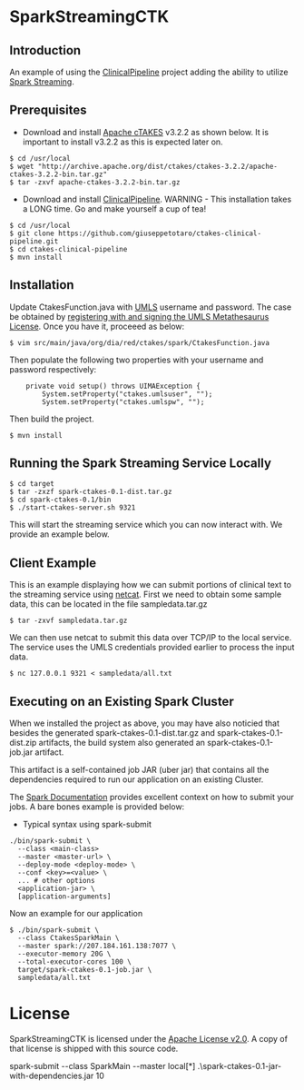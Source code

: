 # SparkStreamingCTK

## Introduction
An example of using the
[ClinicalPipeline](https://github.com/giuseppetotaro/ctakes-clinical-pipeline) project
adding the ability to utilize [Spark Streaming](http://spark.apache.org/streaming/).

## Prerequisites
 * Download and install [Apache cTAKES](http://ctakes.apache.org) v3.2.2 as shown below. It is important to install v3.2.2 as this is expected later on.
```
$ cd /usr/local
$ wget "http://archive.apache.org/dist/ctakes/ctakes-3.2.2/apache-ctakes-3.2.2-bin.tar.gz"
$ tar -zxvf apache-ctakes-3.2.2-bin.tar.gz
```
 * Download and install [ClinicalPipeline](https://github.com/giuseppetotaro/ctakes-clinical-pipeline). WARNING - This installation takes a LONG time. Go and make yourself a cup of tea!

```
$ cd /usr/local
$ git clone https://github.com/giuseppetotaro/ctakes-clinical-pipeline.git
$ cd ctakes-clinical-pipeline
$ mvn install 
 ```

## Installation
Update CtakesFunction.java with [UMLS](http://www.nlm.nih.gov/research/umls/) username and password.
The case be obtained by [registering with and signing the UMLS Metathesaurus License](https://uts.nlm.nih.gov//license.html). Once you have it, proceeed as below:
```
$ vim src/main/java/org/dia/red/ctakes/spark/CtakesFunction.java
```
Then populate the following two properties with your username and password respectively:
```
	private void setup() throws UIMAException {
		System.setProperty("ctakes.umlsuser", "");
		System.setProperty("ctakes.umlspw", "");
```
Then build the project.
```
$ mvn install
```

## Running the Spark Streaming Service Locally
```
$ cd target
$ tar -zxzf spark-ctakes-0.1-dist.tar.gz
$ cd spark-ctakes-0.1/bin
$ ./start-ctakes-server.sh 9321
```
This will start the streaming service which you can now interact with. We provide an example below.

## Client Example

This is an example displaying how we can submit portions of clinical text to the streaming service using [netcat](http://netcat.sourceforge.net/). 
First we need to obtain some sample data, this can be located in the file sampledata.tar.gz
```
$ tar -zxvf sampledata.tar.gz
```
We can then use netcat to submit this data over TCP/IP to the local service. The service uses the UMLS credentials provided earlier to process the input data.
```
$ nc 127.0.0.1 9321 < sampledata/all.txt
```

## Executing on an Existing Spark Cluster
When we installed the project as above, you may have also noticied that besides the generated spark-ctakes-0.1-dist.tar.gz and spark-ctakes-0.1-dist.zip artifacts, the build system also generated an spark-ctakes-0.1-job.jar artifact.

This artifact is a self-contained job JAR (uber jar) that contains all the dependencies required to run our application on an existing Cluster.

The [Spark Documentation](https://spark.apache.org/docs/1.1.0/submitting-applications.html) provides excellent context on how to submit your jobs. A bare bones example is provided below:
 * Typical syntax using spark-submit
```
./bin/spark-submit \
  --class <main-class>
  --master <master-url> \
  --deploy-mode <deploy-mode> \
  --conf <key>=<value> \
  ... # other options
  <application-jar> \
  [application-arguments]
```
Now an example for our application
```
$ ./bin/spark-submit \
  --class CtakesSparkMain \
  --master spark://207.184.161.138:7077 \
  --executor-memory 20G \
  --total-executor-cores 100 \
  target/spark-ctakes-0.1-job.jar \
  sampledata/all.txt
```

# License
SparkStreamingCTK is licensed under the [Apache License v2.0](http://www.apache.org/licenses/LICENSE-2.0).
A copy of that license is shipped with this source code.

spark-submit --class SparkMain --master local[*] .\spark-ctakes-0.1-jar-with-dependencies.jar 10